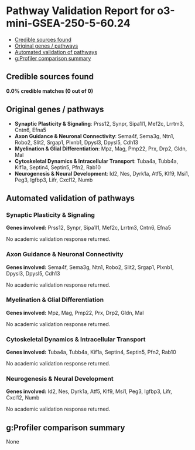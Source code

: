 # Pathway Validation Report for o3-mini-GSEA-250-5-60.24

- [Credible sources found](#credible-sources-found)
- [Original genes / pathways](#original-genes--pathways)
- [Automated validation of pathways](#automated-validation-of-pathways)
- [g:Profiler comparison summary](#gprofiler-comparison-summary)

## Credible sources found
**0.0% credible matches (0 out of 0)**

## Original genes / pathways
- **Synaptic Plasticity & Signaling**: Prss12, Synpr, Sipa1l1, Mef2c, Lrrtm3, Cntn6, Efna5
- **Axon Guidance & Neuronal Connectivity**: Sema4f, Sema3g, Ntn1, Robo2, Slit2, Srgap1, Plxnb1, Dpysl3, Dpysl5, Cdh13
- **Myelination & Glial Differentiation**: Mpz, Mag, Pmp22, Prx, Drp2, Gldn, Mal
- **Cytoskeletal Dynamics & Intracellular Transport**: Tuba4a, Tubb4a, Kif1a, Septin4, Septin5, Pfn2, Rab10
- **Neurogenesis & Neural Development**: Id2, Nes, Dyrk1a, Atf5, Klf9, Msi1, Peg3, Igfbp3, Lifr, Cxcl12, Numb

## Automated validation of pathways
### Synaptic Plasticity & Signaling
**Genes involved:** Prss12, Synpr, Sipa1l1, Mef2c, Lrrtm3, Cntn6, Efna5

No academic validation response returned.

### Axon Guidance & Neuronal Connectivity
**Genes involved:** Sema4f, Sema3g, Ntn1, Robo2, Slit2, Srgap1, Plxnb1, Dpysl3, Dpysl5, Cdh13

No academic validation response returned.

### Myelination & Glial Differentiation
**Genes involved:** Mpz, Mag, Pmp22, Prx, Drp2, Gldn, Mal

No academic validation response returned.

### Cytoskeletal Dynamics & Intracellular Transport
**Genes involved:** Tuba4a, Tubb4a, Kif1a, Septin4, Septin5, Pfn2, Rab10

No academic validation response returned.

### Neurogenesis & Neural Development
**Genes involved:** Id2, Nes, Dyrk1a, Atf5, Klf9, Msi1, Peg3, Igfbp3, Lifr, Cxcl12, Numb

No academic validation response returned.

## g:Profiler comparison summary
None


